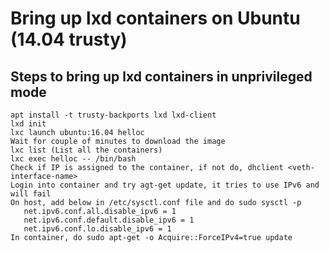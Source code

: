 # Bring up lxd containers on Ubuntu (14.04 trusty)

## Steps to bring up lxd containers in unprivileged mode

```
apt install -t trusty-backports lxd lxd-client
lxd init
lxc launch ubuntu:16.04 helloc
Wait for couple of minutes to download the image
lxc list (List all the containers)
lxc exec helloc -- /bin/bash
Check if IP is assigned to the container, if not do, dhclient <veth-interface-name>
Login into container and try agt-get update, it tries to use IPv6 and will fail
On host, add below in /etc/sysctl.conf file and do sudo sysctl -p
   net.ipv6.conf.all.disable_ipv6 = 1
   net.ipv6.conf.default.disable_ipv6 = 1
   net.ipv6.conf.lo.disable_ipv6 = 1
In container, do sudo apt-get -o Acquire::ForceIPv4=true update
```
